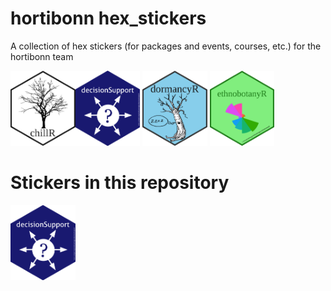 # hortibonn hex_stickers

A collection of hex stickers (for packages and events, courses, etc.) for the hortibonn team

[<img src="chillR/chillR_hexSticker.png" height="120"/>](https://cran.r-project.org/web/packages/chillR/index.html)[<img src="https://raw.githubusercontent.com/eikeluedeling/decisionSupport/master/vignettes/decisionSupport.png" height="120"/>](https://cran.r-project.org/web/packages/decisionSupport/index.html)
[<img src="https://raw.githubusercontent.com/EduardoFernandezC/dormancyR/master/vignettes/dormancyR.png" height="120"/>](https://github.com/EduardoFernandezC/dormancyR)
[<img src="https://raw.githubusercontent.com/CWWhitney/ethnobotanyR/master/vignettes/ethnobotanyR.png" height="120"/>](https://github.com/CWWhitney/ethnobotanyR)

# Stickers in this repository

[<img src="https://raw.githubusercontent.com/hortibonn/hex_stickers/main/decisionSupport/decisionSupport.png" height="120"/>](https://cran.r-project.org/web/packages/decisionSupport/index.html)
